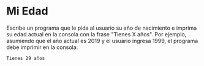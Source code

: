 # Mi Edad

Escribe un programa que le pida al usuario su año de nacimiento e imprima su edad actual en la consola con la frase "Tienes X años". Por ejemplo,  asumiendo que el año actual es 2019 y el usuario ingresa 1999, el programa debe imprimir en la consola:

`Tienes 29 años` 